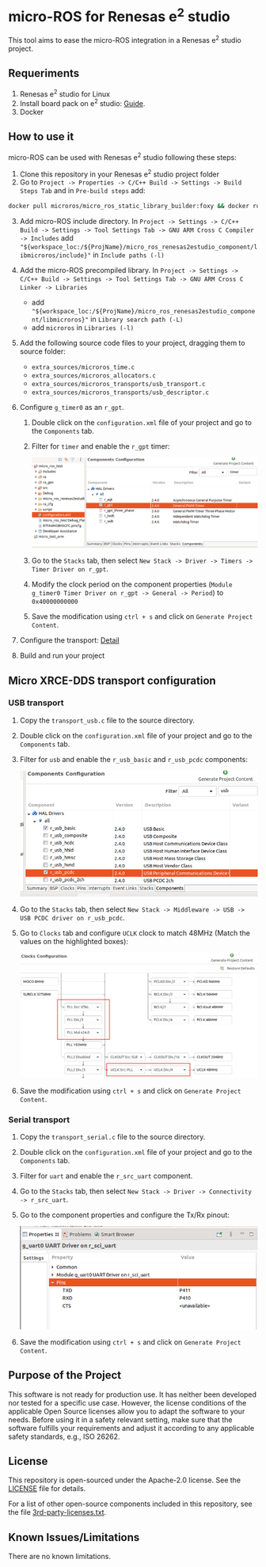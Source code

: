 # micro-ROS for Renesas e<sup>2</sup> studio

This tool aims to ease the micro-ROS integration in a Renesas e<sup>2</sup> studio project.

## Requeriments

1. Renesas e<sup>2</sup> studio for Linux
2. Install board pack on e<sup>2</sup> studio: [Guide](Install_packs.md).
3. Docker
## How to use it

micro-ROS can be used with Renesas e<sup>2</sup> studio following these steps:

1. Clone this repository in your Renesas e<sup>2</sup> studio project folder
2. Go to `Project -> Properties -> C/C++ Build -> Settings -> Build Steps Tab` and in `Pre-build steps` add:

```bash
docker pull microros/micro_ros_static_library_builder:foxy && docker run --rm -v ${TCINSTALL}:/toolchain -v ${workspace_loc:/${ProjName}}:/project --env MICROROS_LIBRARY_FOLDER=micro_ros_renesas2estudio_component microros/micro_ros_static_library_builder:foxy "${cross_toolchain_flags}"
```

3. Add micro-ROS include directory. In `Project -> Settings -> C/C++ Build -> Settings -> Tool Settings Tab -> GNU ARM Cross C Compiler -> Includes` add `"${workspace_loc:/${ProjName}/micro_ros_renesas2estudio_component/libmicroros/include}"` in `Include paths (-l)`
4. Add the micro-ROS precompiled library. In `Project -> Settings -> C/C++ Build -> Settings -> Tool Settings Tab -> GNU ARM Cross C Linker -> Libraries`
      - add `"${workspace_loc:/${ProjName}/micro_ros_renesas2estudio_component/libmicroros}"` in `Library search path (-L)`
      - add `microros` in `Libraries (-l)`
5. Add the following source code files to your project, dragging them to source folder:
      - `extra_sources/microros_time.c`
      - `extra_sources/microros_allocators.c`
      - `extra_sources/microros_transports/usb_transport.c`
      - `extra_sources/microros_transports/usb_descriptor.c`
6. Configure `g_timer0` as an `r_gpt`.
   1. Double click on the `configuration.xml` file of your project and go to the `Components` tab.
   2. Filter for `timer` and enable the `r_gpt` timer:
   
      ![image](.images/Enable_timer.png)

   3. Go to the `Stacks` tab, then select `New Stack -> Driver -> Timers -> Timer Driver on r_gpt`.
   4. Modify the clock period on the component properties (`Module g_timer0 Timer Driver on r_gpt -> General -> Period`) to `0x40000000000`
   5. Save the modification using `ctrl + s` and click on `Generate Project Content`.

7. Configure the transport: [Detail](##Micro-XRCE-DDS-transport-configuration)
8. Build and run your project

## Micro XRCE-DDS transport configuration
### USB transport
1. Copy the `transport_usb.c` file to the source directory.
2. Double click on the `configuration.xml` file of your project and go to the `Components` tab.
3. Filter for `usb` and enable the `r_usb_basic` and `r_usb_pcdc` components:

   ![image](.images/Enable_usb.png)

4. Go to the `Stacks` tab, then select `New Stack -> Middleware -> USB -> USB PCDC driver on r_usb_pcdc`.
5. Go to `Clocks` tab and configure `UCLK` clock to match 48MHz (Match the values on the highlighted boxes):

   ![image](.images/Configure_usb_clock.png)

6. Save the modification using `ctrl + s` and click on `Generate Project Content`.

### Serial transport
1. Copy the `transport_serial.c` file to the source directory.
2. Double click on the `configuration.xml` file of your project and go to the `Components` tab.
3. Filter for `uart` and enable the `r_src_uart` component.
4. Go to the `Stacks` tab, then select `New Stack -> Driver -> Connectivity -> r_src_uart`.
5. Go to the component properties and configure the Tx/Rx pinout:

   ![image](.images/Configure_serial.png)

6. Save the modification using `ctrl + s` and click on `Generate Project Content`.

## Purpose of the Project

This software is not ready for production use. It has neither been developed nor
tested for a specific use case. However, the license conditions of the
applicable Open Source licenses allow you to adapt the software to your needs.
Before using it in a safety relevant setting, make sure that the software
fulfills your requirements and adjust it according to any applicable safety
standards, e.g., ISO 26262.

## License

This repository is open-sourced under the Apache-2.0 license. See the [LICENSE](LICENSE) file for details.

For a list of other open-source components included in this repository,
see the file [3rd-party-licenses.txt](3rd-party-licenses.txt).

## Known Issues/Limitations

There are no known limitations.
